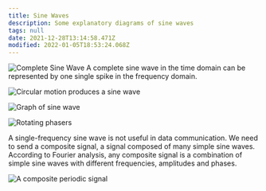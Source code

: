 ```yaml
---
title: Sine Waves
description: Some explanatory diagrams of sine waves
tags: null
date: 2021-12-28T13:14:58.471Z
modified: 2022-01-05T18:53:24.068Z
---
```


![Complete Sine Wave](/posts/img/qkab/sine_wave_0.jpg)
A complete sine wave in the time domain can be represented by one single spike in the frequency domain.

![Circular motion produces a sine wave](/posts/img/qkab/sine_wave_1%20-%20circular_motion.gif)

![Graph of sine wave](/posts/img/qkab/sine_wave_2%20-%20graph.jpg)

![Rotating phasers](/posts/img/qkab/sine_wave_3%20-%20rotating_phasers.gif)

A single-frequency sine wave is not useful in data communication. We need to send a composite signal, a signal composed of many simple sine waves.
According to Fourier analysis, any composite signal is a combination of simple sine waves with different frequencies, amplitudes and phases.

![A composite periodic signal](/posts/img/qkab/sine_wave_5%20-%20composite.png)
